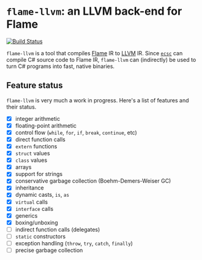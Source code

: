 # `flame-llvm`: an LLVM back-end for Flame

[![Build Status](https://travis-ci.org/jonathanvdc/flame-llvm.svg?branch=master)](https://travis-ci.org/jonathanvdc/flame-llvm)

`flame-llvm` is a tool that compiles [Flame](https://github.com/jonathanvdc/Flame) IR to [LLVM](http://llvm.org) IR. Since [`ecsc`](https://github.com/jonathanvdc/ecsc) can compile C# source code to Flame IR, `flame-llvm` can (indirectly) be used to turn C# programs into fast, native binaries.

## Feature status

`flame-llvm` is very much a work in progress. Here's a list of features and their status.

  - [x] integer arithmetic
  - [x] floating-point arithmetic
  - [x] control flow (`while`, `for`, `if`, `break`, `continue`, etc)
  - [x] direct function calls
  - [x] `extern` functions
  - [x] `struct` values
  - [x] `class` values
  - [x] arrays
  - [x] support for strings
  - [x] conservative garbage collection (Boehm-Demers-Weiser GC)
  - [x] inheritance
  - [x] dynamic casts, `is`, `as`
  - [x] `virtual` calls
  - [x] `interface` calls
  - [x] generics
  - [x] boxing/unboxing
  - [ ] indirect function calls (delegates)
  - [ ] `static` constructors
  - [ ] exception handling (`throw`, `try`, `catch`, `finally`)
  - [ ] precise garbage collection
